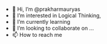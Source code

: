 - 👋 Hi, I’m @prakharmauryas
- 👀 I’m interested in Logical Thinking, 
- 🌱 I’m currently learning 
- 💞️ I’m looking to collaborate on ...
- 📫 How to reach me 

<!---
prakharmauryas/prakharmauryas is a ✨ special ✨ repository because its `README.md` (this file) appears on your GitHub profile.
You can click the Preview link to take a look at your changes.
--->
